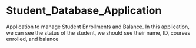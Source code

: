 # Student_Database_Application

Application to manage Student Enrollments and Balance. In this application, we can see the status of the student, we should see their name, ID, courses enrolled, and balance
